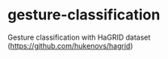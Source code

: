 # gesture-classification

Gesture classification with HaGRID dataset (https://github.com/hukenovs/hagrid)
